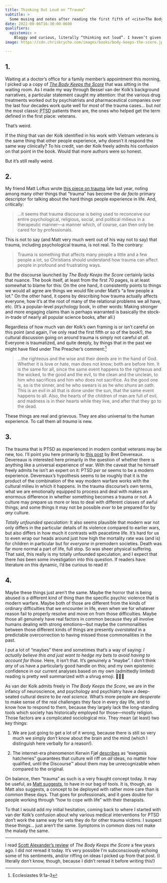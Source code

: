 ```yaml
---
title: Thinking Out Loud on “Trauma”
subtitle: >
  Some musing and notes after reading the first fifth of <cite>The Body Keeps the Score</cite>
date: 2022-08-06T16:30:00-0600
qualifiers:
  epistemic: >
    Bloggy and curious, literally “thinking out loud”. I haven’t given this *any* sustained thought, and this is more or less unedited. Take it for what you will, and be gentle with my ignorance.
image: https://cdn.chriskrycho.com/images/books/body-keeps-the-score.jpeg

---
```


## 1.

Waiting at a doctor’s office for a family member’s appointment this morning, I picked up a copy of [<cite>The Body Keeps the Score</cite>](TODO) that was sitting in the waiting room. As I made my way through Bessel van der Kolk’s background narratives, a particular statement caught my attention: that the various drug treatments worked out by psychiatrists and pharmaceutical companies over the last four decades work quite well for *most* of the trauma cases… but *not* the most classic <abbr title="post-traumatic stress disorder">PTSD</abbr> patients there are, the ones who helped get the term defined in the first place: veterans.

That’s weird.

If the *thing* that van der Kolk identified in his work with Vietnam veterans is the same thing that other people experience, why doesn’t it respond the same way clinically? To his credit, van der Kolk freely admits his confusion on that point in the book. Would that more authors were so honest.

But it’s still really weird.

[^no-cite]: I would quote and cite it exactly, but I don’t have it with me anymore, not being at the doctor’s office!

## 2.

My friend Matt Loftus wrote [this piece on trauma][matt] late last year, noting among many other things that “trauma” has become the _de facto_ primary descriptor for talking about the hard things people experience in life. And, critically:

> …it seems that trauma discourse is being used to reconceive our entire psychological, religious, social, and political milieus in a therapeutic manner—a manner which, of course, can then only be cared for by professionals.

[matt]: https://mereorthodoxy.com/trauma-attachment-and-self-care-what-everyone-should-know/

This is not to say (and Matt very much went out of his way not to say) that trauma, including psychological trauma, is not real. To the contrary:

> Trauma is something that affects many people a little and a few people a lot, so Christians should understand how trauma can affect people in profound and frustrating ways.

But the discourse launched by <cite>The Body Keeps the Score</cite> certainly lacks that nuance. The book itself, at least from the first 70 pages, is at least somewhat to blame for this: On the one hand, it consistently points to things we would all agree are things we would file under Matt’s “a few people a lot.” On the other hand, it opens by describing how trauma actually affects everyone, how it’s at the root of many of the relational problems we all have, etc. (It’s a popular-level psychology book, in other words: Making stronger and more engaging claims than is perhaps warranted is basically the stock-in-trade of nearly all popular science books, after all.)

Regardless of how much van der Kolk’s own framing is or isn’t careful on this point (and again, I’ve only read the first fifth or so of the book!), the cultural discussion going on around trauma is simply not careful *at all*. Everyone is traumatized, and quite deeply, by things that in the past we might have filed under The Preacher’s comment:[^eccl]

> …the righteous and the wise and their deeds are in the hand of God. Whether it is love or hate, man does not know; both are before him. It is the same for all, since the same event happens to the righteous and the wicked, to the good and the evil, to the clean and the unclean, to him who sacrifices and him who does not sacrifice. As the good one is, so is the sinner, and he who swears is as he who shuns an oath. This is an evil in all that is done under the sun, that the same event happens to all. Also, the hearts of the children of man are full of evil, and madness is in their hearts while they live, and after that they go to the dead.

These things are real and grievous. They are also universal to the human experience. To call them all *trauma* is new.

[^eccl]: Ecclesiastes 9:1a–3

## 3.

The trauma that is <abbr>PTSD</abbr> as experienced in modern combat veterans may be new, too. I’ll point you here primarily to [this post](https://acoup.blog/2021/02/12/collections-the-universal-warrior-part-iib-a-soldiers-lot/) by Bret Devereaux. Devereaux is interested here primarily in the question of whether there is anything like a universal experience of war. With the caveat that he himself freely admits he isn’t an expert on it: <abbr>PTSD</abbr> _per se_ seems to be a modern experience. Devereaux’s hypothesis seems to be roughly that it is the product of the combination of the way modern warfare works with the cultural milieu in which it happens. In the trauma discourse’s own terms, what we are emotionally equipped to process and deal with makes an enormous difference in whether something becomes a trauma or not. A culture may prepare us more or less to deal with different classes of awful things; and some things it may not be possible *ever* to be prepared for by *any* culture.

<aside>

*Totally unfounded speculation:* It also seems plausible that modern war not only differs in the particular details of its violence compared to earlier wars, but also differs in how much it contrasts with peacetime life. It’s hard for us to even wrap our heads around just how high the mortality rate was (and is) for children in particular but for *everyone* in premodern societies. Death was far more normal a part of life, full stop. So was sheer physical suffering. That said, this really is my totally unfounded speculation, and I expect that there *has* been some investigation into this question. If readers have literature on this dynamic, I’d be curious to read it!

</aside>

## 4.

Maybe these things just aren’t the same. Maybe the horror that is being abused is a different kind of thing than the specific psychic violence that is modern warfare. Maybe both of those are different from the kinds of ordinary difficulties that we encounter in life, even when we for whatever reason fail to properly resolve and move on from those difficulties. Maybe those all genuinely have real factors in common because they all involve humans dealing with strong emotions—but maybe the commonalities between those different kinds of things are presently *overstated* in a predictable overcorrection to having missed those commonalities in the past.

I put a lot of “maybes” there and sometimes that’s a way of saying: *I actually believe this and just want to hedge my bets to avoid having to account for those.* Here, it isn’t that. It’s genuinely a “maybe”. I don’t think *any* of us have a particularly good handle on this; and my own epistemic confidence in our current analyses based on my own (admittedly limited) reading is pretty well summarized with a shrug emoji. 🤷🏻‍♂️

As van der Kolk admits freely in <cite>The Body Keeps the Score</cite>, we are in the infancy of neuroscience, and psychology and psychiatry have a deep-seated cultural desire to *be real science*. What’s more people are *desperate* to make sense of the real challenges they face in every day life, and to know how to respond to them, because they largely lack the long-standing tools which society has historically employed for those—mostly religion. Those factors are a complicated sociological mix. They mean (at least) two key things:

1. We are just going to get a lot of it wrong, because there is still so very much we simply don’t know about the brain and the mind (which I distinguish here verbally for a reason!).

2. The internet-era phenomenon Kerwin Fjøl [describes][pretentious] as “exegesis hatcheries” guarantees that culture will riff on *all* ideas, no matter how qualified, until the Discourse™ about them may be unrecognizable when compared to the original.

[pretentious]: https://zermatist.medium.com/on-pretentious-rhetoric-bf034a25bd41

On balance, then “trauma” as such is a very fraught concept today. It may be useful, as [Matt suggests][matt], to have in our bag of tools. It is, though, as Matt also suggests, a concept to be deployed with rather more care than is common these days. That goes for professionals, and it goes double for people working through “how to cope with life” with their therapists.

To that I would add my initial hesitation, coming back to where I started with van der Kolk’s confusion about why various medical interventions for <abbr>PTSD</abbr> don’t work the same way for vets they do for other trauma victims. I suspect these things… just aren’t the same. Symptoms in common does not make the malady the same.

---

I read [Scott Alexander’s review][ssc] of <cite>The Body Keeps the Score</cite> a few years ago. I did *not* reread it today. It’s very possible I’m subconsciously echoing some of his sentiments, and/or riffing on ideas I picked up from that post. (I literally don’t know, though, because I didn’t reread it before writing this!)

[ssc]: https://slatestarcodex.com/2019/11/12/book-review-the-body-keeps-the-score/

